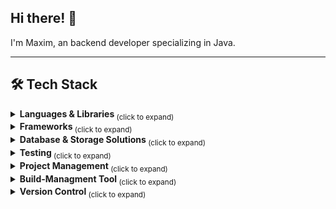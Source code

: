 ## Hi there! 👋
I'm Maxim, an backend developer specializing in Java.
___
<h2>🛠️ Tech Stack</h2>
<details>
  <summary><strong> Languages & Libraries </strong> <sub> (click to expand) </sub></summary>
  <br>
  
  ![Java Badge](https://img.shields.io/badge/-Java-3B4252?style=flat&logo=openjdk&logoColor=D08770)
  ![Kotlin Badge](https://img.shields.io/badge/-Kotlin-3B4252?style=flat&logo=kotlin&logoColor=BF616A)
  ![Python Badge](https://img.shields.io/badge/-Python-3B4252?style=flat&logo=python&logoColor=EBCB8B)
  
  <br>
</details>
<details>
  <summary><strong> Frameworks </strong> <sub> (click to expand) </sub></summary>
  <br>
  
  ###### Java
> ![Spring Badge](https://img.shields.io/badge/spring-%236DB33F.svg?style=for-the-badge&logo=spring&logoColor=white)
> ![OSGI Badge](https://img.shields.io/badge/OSGI-3B4252?style=for-the-badge&logo=OSGI&logoColor=5E81AC)
  
  ###### Python
> ![FastAPI Badge](https://img.shields.io/badge/FastAPI-3B4252?style=for-the-badge&logo=fastapi&logoColor=009385)
  <br>
</details>
<details>
  <summary><strong> Database & Storage Solutions </strong> <sub> (click to expand) </sub></summary>
  <br>
    
![MySQL Badge](https://img.shields.io/badge/MySQL-00758F?style=flat&logo=mysql&logoColor=88C0D0)
![PostgreSQL Badge](https://img.shields.io/badge/-PostgreSQL-3B4252?style=flat&logo=postgresql&logoColor=81A1C1)
![SQLite Badge](https://img.shields.io/badge/-SQLite-3B4252?style=flat&logo=sqlite&logoColor=B48EAD)

<br>
</details>
<details>
  <summary><strong> Testing </strong> <sub> (click to expand) </sub></summary>
  <br>
    
![JUnit 5 Badge](https://img.shields.io/badge/-JUnit%205-3B4252?style=flat&logo=junit5&logoColor=8FBCBB)
![Pytest Badge](https://img.shields.io/badge/-Pytest-3B4252?style=flat&logo=pytest&logoColor=88C0D0)
![Selenium Badge](https://img.shields.io/badge/-Selenium-3B4252?style=flat&logo=selenium&logoColor=81A1C1)
![Postman Badge](https://img.shields.io/badge/-Postman-3B4252?style=flat&logo=postman&logoColor=D08770)

<br>
</details>
<details>
  <summary><strong> Project Management </strong> <sub> (click to expand) </sub></summary>
  <br>
    
![Jira Badge](https://img.shields.io/badge/-Jira-3B4252?style=flat&logo=jira&logoColor=BF616A)
![Confluence Badge](https://img.shields.io/badge/-Confluence-3B4252?style=flat&logo=confluence&logoColor=81A1C1)

<br>
</details>
<details>
  <summary><strong> Build-Managment Tool </strong> <sub> (click to expand) </sub></summary>
  <br>
    
![Gradle Badge](https://img.shields.io/badge/Gradle-3B4252?style=for-the-badge&logo=gradle&logoColor=A3BE8C)
![Apache Maven](https://img.shields.io/badge/Apache%20Maven-C71A36?style=for-the-badge&logo=Apache%20Maven&logoColor=white)

<br>
</details>
<details>
  <summary><strong> Version Control </strong> <sub> (click to expand) </sub></summary>
  <br>
    
![Git](https://img.shields.io/badge/git-%23F05033.svg?style=for-the-badge&logo=git&logoColor=white) 
![Apache Subversion](https://img.shields.io/badge/subversion-%23809CC9.svg?style=for-the-badge&logo=subversion&logoColor=white)

<br>
</details>

<!--
**maxshushanikov/maxshushanikov** is a ✨ _special_ ✨ repository because its `README.md` (this file) appears on your GitHub profile.

Here are some ideas to get you started:

- 🔭 I’m currently working on ...
- 🌱 I’m currently learning ...
- 👯 I’m looking to collaborate on ...
- 🤔 I’m looking for help with ...
- 💬 Ask me about ...
- 📫 How to reach me: ...
- 😄 Pronouns: ...
- ⚡ Fun fact: ...
-->
